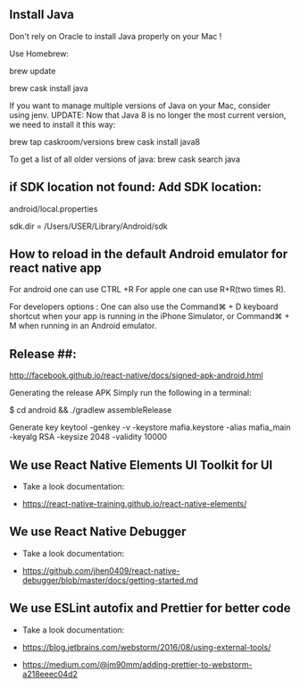 

## Install Java ##

Don't rely on Oracle to install Java properly on your Mac !

Use Homebrew:

brew update

brew cask install java


If you want to manage multiple versions of Java on your Mac, consider using jenv.
UPDATE: Now that Java 8 is no longer the most current version, we need to install it this way:


brew tap caskroom/versions
brew cask install java8


To get a list of all older versions of java: brew cask search java



## if SDK location not found: Add SDK location: ##

android/local.properties

sdk.dir = /Users/USER/Library/Android/sdk

## How to reload in the default Android emulator for react native app ##

For android one can use CTRL +R For apple one can use R+R(two times R).

For developers options : One can also use the Command⌘ + D keyboard shortcut when your app is running in the iPhone Simulator, or Command⌘ + M when running in an Android emulator.


## Release ##:
http://facebook.github.io/react-native/docs/signed-apk-android.html

Generating the release APK
Simply run the following in a terminal:

$ cd android && ./gradlew assembleRelease

Generate key
 keytool -genkey -v -keystore mafia.keystore -alias mafia_main -keyalg RSA -keysize 2048 -validity 10000
 
 ## We use React Native Elements UI Toolkit for UI ##
 
 * Take a look documentation:
 
 * https://react-native-training.github.io/react-native-elements/
 ## We use React Native Debugger ##
 
 * Take a look documentation:
 
 * https://github.com/jhen0409/react-native-debugger/blob/master/docs/getting-started.md
 
 ## We use ESLint autofix and Prettier for better code ##
 
 * Take a look documentation:
 
 * https://blog.jetbrains.com/webstorm/2016/08/using-external-tools/

 * https://medium.com/@jm90mm/adding-prettier-to-webstorm-a218eeec04d2

